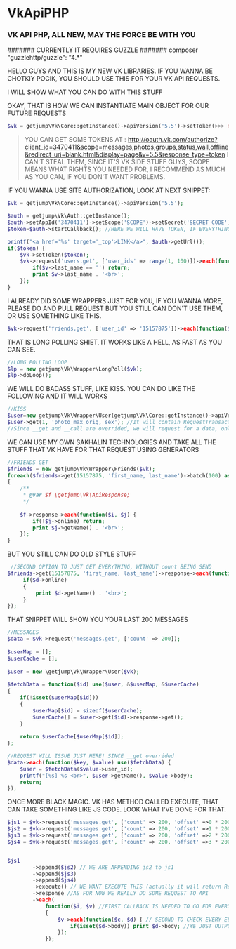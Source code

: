 VkApiPHP
========

### VK API PHP, ALL NEW, MAY THE FORCE BE WITH YOU

####### CURRENTLY IT REQUIRES GUZZLE
####### composer "guzzlehttp/guzzle": "4.*"


HELLO GUYS AND THIS IS MY NEW VK LIBRARIES. IF YOU WANNA BE CHOTKIY POCIK, YOU SHOULD USE THIS FOR YOUR VK API REQUESTS.

I WILL SHOW WHAT YOU CAN DO WITH THIS STUFF

OKAY, THAT IS HOW WE CAN INSTANTIATE MAIN OBJECT FOR OUR FUTURE REQUESTS

```php
$vk = getjump\Vk\Core::getInstance()->apiVersion('5.5')->setToken(>>> HERE YOUR TOKENS GOES <<<);
```

>YOU CAN GET SOME TOKENS AT : 
>http://oauth.vk.com/authorize?client_id=3470411&scope=messages,photos,groups,status,wall,offline&redirect_uri=blank.html&display=page&v=5.5&response_type=token
>I CAN'T STEAL THEM, SINCE IT'S VK SIDE STUFF GUYS, SCOPE MEANS WHAT RIGHTS YOU NEEDED FOR, I RECOMMEND AS MUCH AS YOU CAN, IF YOU DON'T WANT PROBLEMS.

IF YOU WANNA USE SITE AUTHORIZATION, LOOK AT NEXT SNIPPET:

```php
$vk = getjump\Vk\Core::getInstance()->apiVersion('5.5');

$auth = getjump\Vk\Auth::getInstance();
$auth->setAppId('3470411')->setScope('SCOPE')->setSecret('SECRET CODE')->setRedirectUri('http://localhost/test.php'); // SETTING ENV
$token=$auth->startCallback(); //HERE WE WILL HAVE TOKEN, IF EVERYTHING okay

printf("<a href='%s' target='_top'>LINK</a>", $auth->getUrl());
if($token) {
    $vk->setToken($token);
    $vk->request('users.get', ['user_ids' => range(1, 100)])->each(function($i, $v) {
        if($v->last_name == '') return;
        print $v->last_name . '<br>';
    });
}
```

I ALREADY DID SOME WRAPPERS JUST FOR YOU, IF YOU WANNA MORE, PLEASE DO AND PULL REQUEST BUT YOU STILL CAN DON'T USE THEM, OR USE SOMETHING LIKE THIS.

```php
$vk->request('friends.get', ['user_id' => '15157875'])->each(function($i, $v) {});
```

THAT IS LONG POLLING SHIET, IT WORKS LIKE A HELL, AS FAST AS YOU CAN SEE.
```php
//LONG POLLING LOOP
$lp = new getjump\Vk\Wrapper\LongPoll($vk);
$lp->doLoop();
```
 
WE WILL DO BADASS STUFF, LIKE KISS. YOU CAN DO LIKE THE FOLLOWING AND IT WILL WORKS
```php
//KISS
$user=new getjump\Vk\Wrapper\User(getjump\Vk\Core::getInstance()->apiVersion('5.5'));
$user->get(1, 'photo_max_orig, sex'); //It will contain RequestTransaction, and will wait for your action, like getting response ->response or calling ->each(callback)
//Since __get and __call are overrided, we will request for a data, only when it neeeded
```
 
WE CAN USE MY OWN SAKHALIN TECHNOLOGIES AND TAKE ALL THE STUFF THAT VK HAVE FOR THAT REQUEST USING GENERATORS
```php
//FRIENDS GET
$friends = new getjump\Vk\Wrapper\Friends($vk);
foreach($friends->get(15157875, 'first_name, last_name')->batch(100) as $f) //BATCH MEAN $f WILL CONTAIN JUST 100 ELEMENTS, AND REQUEST WILL MADE FOR 100 ELEMENTS
{
    /**
     * @var $f \getjump\Vk\ApiResponse;
     */
 
    $f->response->each(function($i, $j) {
        if(!$j->online) return;
        print $j->getName() . '<br>';
    });
}
```

BUT YOU STILL CAN DO OLD STYLE STUFF
```php
 //SECOND OPTION TO JUST GET EVERYTHING, WITHOUT count BEING SEND
$friends->get(15157875, 'first_name, last_name')->response->each(function($i, $d) {
     if($d->online)
     {
         print $d->getName() . '<br>';
     }
});
```
 
THAT SNIPPET WILL SHOW YOU YOUR LAST 200 MESSAGES
```php
//MESSAGES
$data = $vk->request('messages.get', ['count' => 200]);
 
$userMap = [];
$userCache = [];
 
$user = new \getjump\Vk\Wrapper\User($vk);
 
$fetchData = function($id) use($user, &$userMap, &$userCache)
{
    if(!isset($userMap[$id]))
    {
        $userMap[$id] = sizeof($userCache);
        $userCache[] = $user->get($id)->response->get();
    }
 
    return $userCache[$userMap[$id]];
};

//REQUEST WILL ISSUE JUST HERE! SINCE __get overrided
$data->each(function($key, $value) use($fetchData) {
    $user = $fetchData($value->user_id);
    printf("[%s] %s <br>", $user->getName(), $value->body);
    return;
});
```

ONCE MORE BLACK MAGIC. VK HAS METHOD CALLED EXECUTE, THAT CAN TAKE SOMETHING LIKE JS CODE. LOOK WHAT I'VE DONE FOR THAT.

```php
$js1 = $vk->request('messages.get', ['count' => 200, 'offset' =>0 * 200])->toJs(); //IT WILL RETURN VkJs object
$js2 = $vk->request('messages.get', ['count' => 200, 'offset' =>1 * 200])->toJs();
$js3 = $vk->request('messages.get', ['count' => 200, 'offset' =>2 * 200])->toJs();
$js4 = $vk->request('messages.get', ['count' => 200, 'offset' =>3 * 200])->toJs();


$js1
        ->append($js2) // WE ARE APPENDING js2 to js1
        ->append($js3)
        ->append($js4) 
        ->execute() // WE WANT EXECUTE THIS (actually it will return RequestTransaction)
        ->response //AS FOR NOW WE REALLY DO SOME REQUEST TO API 
        ->each(
            function($i, $v) //FIRST CALLBACK IS NEEDED TO GO FOR EVERY PART OF RESPONSE, ARRAY WITH 4-ELS IN OUR CASE
            {
                $v->each(function($c, $d) { // SECOND TO CHECK EVERY ELEMENTS IN ARRAY WITH 200 ELEMENTS
                    if(isset($d->body)) print $d->body; //WE JUST OUTPUTTING MESSAGE IF IT SET
                });
            });
            
```
